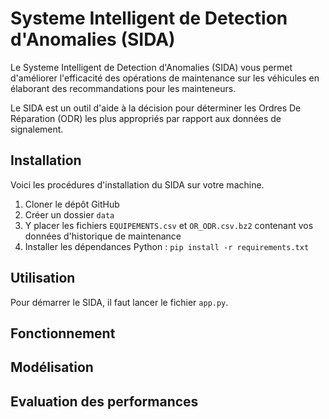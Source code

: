 # Systeme Intelligent de Detection d'Anomalies (SIDA)

Le Systeme Intelligent de Detection d'Anomalies (SIDA) vous permet d'améliorer l'efficacité des opérations de maintenance sur les véhicules en élaborant des recommandations pour les mainteneurs.

Le SIDA est un outil d'aide à la décision pour déterminer les Ordres De Réparation (ODR) les plus appropriés par rapport aux données de signalement.

## Installation

Voici les procédures d'installation du SIDA sur votre machine.

1. Cloner le dépôt GitHub
2. Créer un dossier `data`
3. Y placer les fichiers `EQUIPEMENTS.csv` et `OR_ODR.csv.bz2` contenant vos données d'historique de maintenance
4. Installer les dépendances Python : `pip install -r requirements.txt`

## Utilisation

Pour démarrer le SIDA, il faut lancer le fichier `app.py`.

## Fonctionnement

## Modélisation

## Evaluation des performances

